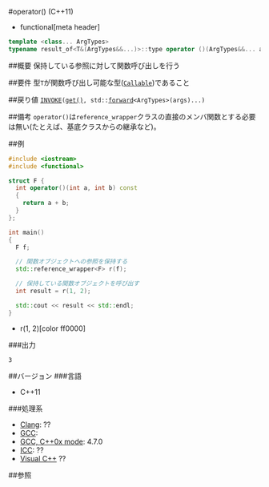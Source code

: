#operator() (C++11)
* functional[meta header]

```cpp
template <class... ArgTypes>
typename result_of<T&(ArgTypes&&...)>::type operator ()(ArgTypes&&... args) const;
```

##概要
保持している参照に対して関数呼び出しを行う


##要件
型`T`が関数呼び出し可能な型([`Callable`](/reference/functional/callable.md))であること


##戻り値
[`INVOKE`](/reference/functional/invoke.md)`(`[`get()`](/reference/functional/reference_wrapper/get.md)`, std::`[`forward`](/reference/utility/forward.md)`<ArgTypes>(args)...)`

##備考
`operator()`は`reference_wrapper`クラスの直接のメンバ関数とする必要は無い(たとえば、基底クラスからの継承など)。


##例
```cpp
#include <iostream>
#include <functional>

struct F {
  int operator()(int a, int b) const
  {
    return a + b;
  }
};

int main()
{
  F f;

  // 関数オブジェクトへの参照を保持する
  std::reference_wrapper<F> r(f);

  // 保持している関数オブジェクトを呼び出す
  int result = r(1, 2);

  std::cout << result << std::endl;
}
```
* r(1, 2)[color ff0000]

###出力
```
3
```

##バージョン
###言語
- C++11

###処理系
- [Clang](/implementation.md#clang): ??
- [GCC](/implementation.md#gcc): 
- [GCC, C++0x mode](/implementation.md#gcc): 4.7.0
- [ICC](/implementation.md#icc): ??
- [Visual C++](/implementation.md#visual_cpp) ??


##参照


